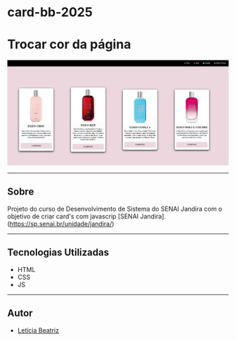 # card-bb-2025
# Trocar cor da página 

![](./Captura%20de%20tela%20.png)

---

## Sobre 
Projeto do curso de Desenvolvimento de Sistema do SENAI Jandira com o objetivo de criar card's com javascrip [SENAI Jandira]. 
(https://sp.senai.br/unidade/jandira/)


---

## Tecnologias Utilizadas
- HTML
- CSS
- JS

---

## Autor
- [Letícia Beatriz](https://www.linkedin.com/in/let%C3%ADcia-beatriz-martins-8933ba308/)